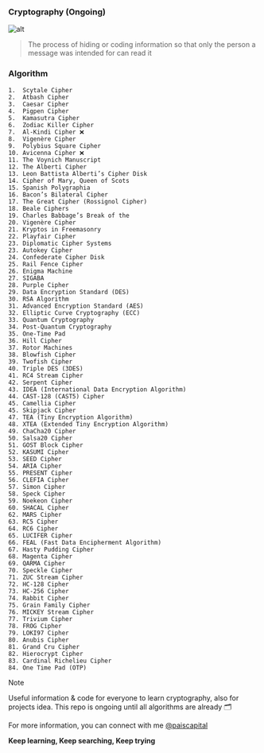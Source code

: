 ### Cryptography (Ongoing)
![alt](https://cdn-icons-png.flaticon.com/512/2810/2810149.png)
>The process of hiding or coding information so that only the person a message was intended for can read it

### Algorithm
```
1.  Scytale Cipher
2.  Atbash Cipher
3.  Caesar Cipher
4.  Pigpen Cipher
5.  Kamasutra Cipher
6.  Zodiac Killer Cipher
7.  Al-Kindi Cipher ❌️
8.  Vigenère Cipher
9.  Polybius Square Cipher
10. Avicenna Cipher ❌️
11. The Voynich Manuscript
12. The Alberti Cipher
13. Leon Battista Alberti’s Cipher Disk
14. Cipher of Mary, Queen of Scots
15. Spanish Polygraphia
16. Bacon’s Bilateral Cipher
17. The Great Cipher (Rossignol Cipher)
18. Beale Ciphers
19. Charles Babbage’s Break of the
20. Vigenère Cipher
21. Kryptos in Freemasonry
22. Playfair Cipher
23. Diplomatic Cipher Systems
23. Autokey Cipher
24. Confederate Cipher Disk
25. Rail Fence Cipher
26. Enigma Machine
27. SIGABA
28. Purple Cipher
29. Data Encryption Standard (DES)
30. RSA Algorithm
31. Advanced Encryption Standard (AES)
32. Elliptic Curve Cryptography (ECC)
33. Quantum Cryptography
34. Post-Quantum Cryptography
35. One-Time Pad
36. Hill Cipher
37. Rotor Machines
38. Blowfish Cipher
39. Twofish Cipher
40. Triple DES (3DES)
41. RC4 Stream Cipher
42. Serpent Cipher
43. IDEA (International Data Encryption Algorithm)
44. CAST-128 (CAST5) Cipher
45. Camellia Cipher
45. Skipjack Cipher
47. TEA (Tiny Encryption Algorithm)
48. XTEA (Extended Tiny Encryption Algorithm)
49. ChaCha20 Cipher
50. Salsa20 Cipher
51. GOST Block Cipher
52. KASUMI Cipher
53. SEED Cipher
54. ARIA Cipher
55. PRESENT Cipher
56. CLEFIA Cipher
57. Simon Cipher
58. Speck Cipher
59. Noekeon Cipher
60. SHACAL Cipher
62. MARS Cipher
63. RC5 Cipher
64. RC6 Cipher
65. LUCIFER Cipher
66. FEAL (Fast Data Encipherment Algorithm)
67. Hasty Pudding Cipher
68. Magenta Cipher
69. QARMA Cipher
70. Speckle Cipher
71. ZUC Stream Cipher
72. HC-128 Cipher
73. HC-256 Cipher
74. Rabbit Cipher
75. Grain Family Cipher
76. MICKEY Stream Cipher
77. Trivium Cipher
78. FROG Cipher
79. LOKI97 Cipher
80. Anubis Cipher
81. Grand Cru Cipher
82. Hierocrypt Cipher
83. Cardinal Richelieu Cipher
84. One Time Pad (OTP)
```
> [!NOTE]
> Useful information & code for everyone to learn cryptography, also for projects idea.
> This repo is ongoing until all algorithms are already :card_index_dividers:

For more information, you can connect with me [@paiscapital](https://www.instagram.com/paiscapital)
>
**Keep learning, Keep searching, Keep trying**
